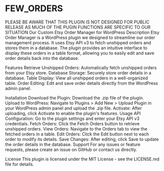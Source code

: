 # FEW_ORDERS

PLEASE BE AWARE THAT THIS PLUGIN IS NOT DESIGNED FOR PUBLIC RELEASE AS MUCH OF THE PUGIN FUNCTIONS ARE SPECIFIC TO OUR SITUATION
Our Custom Etsy Order Manager for WordPress
Description
Etsy Order Manager is a WordPress plugin we designed to streamline our order management process. It uses Etsy API v3 to fetch unshipped orders and stores them in a database. The plugin provides an intuitive interface to display these orders in a table format, allowing you to easily edit and save order details back into the database.

Features
Retrieve Unshipped Orders: Automatically fetch unshipped orders from your Etsy store.
Database Storage: Securely store order details in a database.
Table Display: View all unshipped orders in a well-organized table.
Order Editing: Edit and save order details directly from the WordPress admin panel.

Installation
Download the Plugin: Download the .zip file of the plugin.
Upload to WordPress: Navigate to Plugins > Add New > Upload Plugin in your WordPress admin panel and upload the .zip file.
Activate: After uploading, click Activate to enable the plugin's features.
Usage
API Configuration: Go to the plugin settings and enter your Etsy API v3 credentials.
Fetch Orders: Click the Fetch Orders button to retrieve unshipped orders.
View Orders: Navigate to the Orders tab to view the fetched orders in a table.
Edit Orders: Click the Edit button next to each order to modify its details.
Save Changes: After editing, click Save to update the order details in the database.
Support
For any issues or feature requests, please create an issue on GitHub or contact us directly.

License
This plugin is licensed under the MIT License - see the LICENSE.md file for details.
